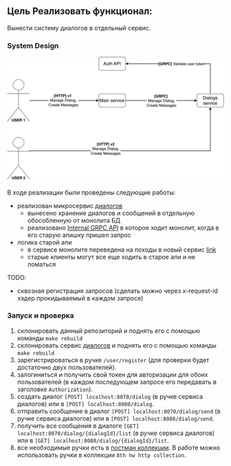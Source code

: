 ## Цель Реализовать функционал:
Вынести систему диалогов в отдельный сервис.

### System Design
![dialog.png](dialog.png)

В ходе реализации были проведены следующие работы:
- реализован микросервис [диалогов](https://github.com/syth0le/dialog-service)
  - вынесено хранение диалогов и сообщений в отдельную обособленную от монолита БД
  - реализовано [Internal GRPC API](https://github.com/syth0le/dialog-service/blob/main/proto/internalapi/dialog_service.proto) в которое ходит монолит, когда в его старую апишку пришел запрос
- логика старой апи
  - в сервисе монолите переведена на походы в новый сервис [link](https://github.com/syth0le/social-network/blob/main/internal/handler/publicapi/dialog.go)
  - старые клиенты могут все еще ходить в старое апи и не ломаться

TODO:
- сквозная регистрация запросов (сделать можно через x-request-id хэдер прокидываемый в каждом запросе)

### Запуск и проверка
1. склонировать данный репозиторий и поднять его с помощью команды `make rebuild`
2. склонировать cервис [диалогов](https://github.com/syth0le/dialog-service) и поднять его с помощью команды `make rebuild`
3. зарегистрироваться в ручке `/user/register` (для проверки будет достаточно двух пользователей).
4. залогиниться и получить свой токен для авторизации для обоих пользователей (в каждом последующем запросе его передавать в заголовке `Authorization`).
5. создать диалог `[POST] localhost:8070/dialog` (в ручке сервиса диалогов) или в `[POST] localhost:8080/dialog`.
6. отправить сообщение в диалог `[POST] localhost:8070/dialog/send` (в ручке сервиса диалогов) или в `[POST] localhost:8080/dialog/send`.
7. получить все сообщения в диалоге `[GET] localhost:8070/dialog/{dialogId}/list` (в ручке сервиса диалогов) или в `[GET] localhost:8080/dialog/{dialogId}/list`.
8. все необходимые ручки есть в [постман коллекции](https://www.postman.com/aerospace-cosmonaut-29691174/workspace/highload-architect/collection/33337980-46a4c50d-5b28-4566-87dd-57e178216abd?action=share&creator=33337980). В работе можно использовать ручки в коллекции `8th hw http collection`.

